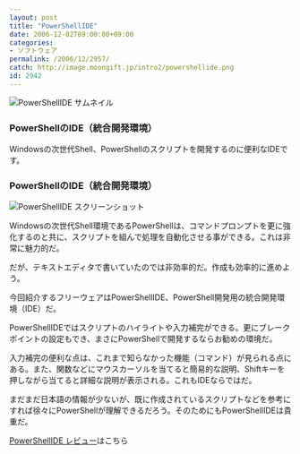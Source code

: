 ```yaml
---
layout: post
title: "PowerShellIDE"
date: 2006-12-02T09:00:00+09:00
categories:
- ソフトウェア
permalink: /2006/12/2957/
catch: http://image.moongift.jp/intro2/powershellide.png
id: 2942
---
```

 ![PowerShellIDE サムネイル](http://image.moongift.jp/intro2/powershellide.t.png "PowerShellIDE サムネイル")
  

### PowerShellのIDE（統合開発環境）
  
Windowsの次世代Shell、PowerShellのスクリプトを開発するのに便利なIDEです。  
<!--more-->  

### PowerShellのIDE（統合開発環境）
  

![PowerShellIDE スクリーンショット](http://image.moongift.jp/intro2/powershellide.png "PowerShellIDE スクリーンショット")

  

Windowsの次世代Shell環境であるPowerShellは、コマンドプロンプトを更に強化するのと共に、スクリプトを組んで処理を自動化させる事ができる。これは非常に魅力的だ。

  

だが、テキストエディタで書いていたのでは非効率的だ。作成も効率的に進めよう。

  

今回紹介するフリーウェアはPowerShellIDE、PowerShell開発用の統合開発環境（IDE）だ。

  

PowerShellIDEではスクリプトのハイライトや入力補完ができる。更にブレークポイントの設定もでき、まさにPowerShellで開発するならお勧めの環境だ。

  

入力補完の便利な点は、これまで知らなかった機能（コマンド）が見られる点にある。また、関数などにマウスカーソルを当てると簡易的な説明、Shiftキーを押しながら当てると詳細な説明が表示される。これもIDEならではだ。

  

まだまだ日本語の情報が少ないが、既に作成されているスクリプトなどを参考にすれば徐々にPowerShellが理解できるだろう。そのためにもPowerShellIDEは貴重だ。

  

[PowerShellIDE レビュー](http://fw.moongift.jp/review/i-2958.html)はこちら

